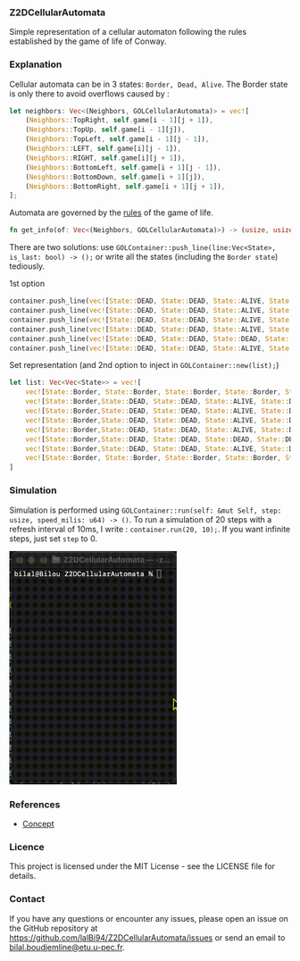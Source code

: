 ### Z2DCellularAutomata
Simple representation of a cellular automaton following the rules established by the game of life of Conway.

### Explanation
Cellular automata can be in 3 states: `Border, Dead, Alive`. The Border state is only there to avoid overflows caused by :
```rust
let neighbors: Vec<(Neighbors, GOLCellularAutomata)> = vec![
    (Neighbors::TopRight, self.game[i - 1][j + 1]),
    (Neighbors::TopUp, self.game[i - 1][j]),
    (Neighbors::TopLeft, self.game[i - 1][j - 1]),
    (Neighbors::LEFT, self.game[i][j - 1]),
    (Neighbors::RIGHT, self.game[i][j + 1]),
    (Neighbors::BottomLeft, self.game[i + 1][j - 1]),
    (Neighbors::BottomDown, self.game[i + 1][j]),
    (Neighbors::BottomRight, self.game[i + 1][j + 1]),
];
```

Automata are governed by the [rules](https://en.wikipedia.org/wiki/Conway%27s_Game_of_Life#Rules) of the game of life.
```rust
fn get_info(of: Vec<(Neighbors, GOLCellularAutomata)>) -> (usize, usize);
```

There are two solutions: use `GOLContainer::push_line(line:Vec<State>, is_last: bool) -> ();` or write all the states (including the `Border state`) tediously.

1st option
```rust
container.push_line(vec![State::DEAD, State::DEAD, State::ALIVE, State::DEAD, State::ALIVE, State::DEAD, State::ALIVE, State::DEAD, State::ALIVE, State::DEAD, State::DEAD, State::DEAD], false);
container.push_line(vec![State::DEAD, State::DEAD, State::ALIVE, State::DEAD, State::ALIVE, State::DEAD, State::DEAD, State::DEAD, State::ALIVE, State::DEAD, State::DEAD, State::DEAD], false);
container.push_line(vec![State::DEAD, State::DEAD, State::ALIVE, State::DEAD, State::ALIVE, State::DEAD, State::DEAD, State::ALIVE, State::ALIVE, State::DEAD, State::DEAD, State::DEAD], false);
container.push_line(vec![State::DEAD, State::DEAD, State::ALIVE, State::DEAD, State::DEAD, State::DEAD, State::DEAD, State::DEAD, State::ALIVE, State::DEAD, State::DEAD, State::DEAD], false);
container.push_line(vec![State::DEAD, State::DEAD, State::DEAD, State::DEAD, State::ALIVE, State::DEAD, State::DEAD, State::DEAD, State::DEAD, State::DEAD, State::DEAD, State::DEAD], false);
container.push_line(vec![State::DEAD, State::DEAD, State::ALIVE, State::DEAD, State::ALIVE, State::ALIVE, State::ALIVE, State::DEAD, State::ALIVE, State::DEAD, State::DEAD, State::DEAD], true);
```
Set representation (and 2nd option to inject in `GOLContainer::new(list);`)
```rust
let list: Vec<Vec<State>> = vec![
    vec![State::Border, State::Border, State::Border, State::Border, State::Border, State::Border, State::Border, State::Border, State::Border, State::Border, State::Border, State::Border,],
    vec![State::Border,State::DEAD, State::DEAD, State::ALIVE, State::DEAD, State::ALIVE, State::DEAD, State::ALIVE,State::DEAD, State::ALIVE, State::DEAD, State::DEAD, State::DEAD,State::Border,],
    vec![State::Border,State::DEAD, State::DEAD, State::ALIVE, State::DEAD, State::ALIVE, State::DEAD, State::DEAD, State::DEAD, State::ALIVE, State::DEAD, State::DEAD, State::DEAD,State::Border,],
    vec![State::Border,State::DEAD, State::DEAD, State::ALIVE, State::DEAD, State::ALIVE, State::DEAD, State::DEAD, State::ALIVE, State::ALIVE, State::DEAD, State::DEAD, State::DEAD,State::Border,],
    vec![State::Border,State::DEAD, State::DEAD, State::ALIVE, State::DEAD, State::DEAD, State::DEAD, State::DEAD, State::DEAD, State::ALIVE, State::DEAD, State::DEAD, State::DEAD,State::Border,],
    vec![State::Border,State::DEAD, State::DEAD, State::DEAD, State::DEAD, State::ALIVE, State::DEAD, State::DEAD, State::DEAD, State::DEAD, State::DEAD, State::DEAD, State::DEAD,State::Border,],
    vec![State::Border,State::DEAD, State::DEAD, State::ALIVE, State::DEAD, State::ALIVE, State::ALIVE, State::ALIVE, State::DEAD, State::ALIVE, State::DEAD, State::DEAD, State::DEAD,State::Border,],
    vec![State::Border, State::Border, State::Border, State::Border, State::Border, State::Border, State::Border, State::Border, State::Border, State::Border, State::Border, State::Border,],
]
```

### Simulation
Simulation is performed using `GOLContainer::run(self: &mut Self, step: usize, speed_milis: u64) -> ()`. To run a simulation of 20 steps with a refresh interval of 10ms, I write :
`container.run(20, 10);`. If you want infinite steps, just set `step` to 0.

<img src="assets/toig.gif" alt="Test" width="300">

### References
- [Concept](https://en.wikipedia.org/wiki/Conway%27s_Game_of_Life)

### Licence
This project is licensed under the MIT License - see the LICENSE file for details.

### Contact
If you have any questions or encounter any issues, please open an issue on the GitHub repository at https://github.com/lalBi94/Z2DCellularAutomata/issues or send an email to bilal.boudjemline@etu.u-pec.fr.